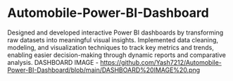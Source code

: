 # Automobile-Power-BI-Dashboard
Designed and developed interactive Power BI dashboards by transforming raw datasets into meaningful visual insights. Implemented data cleaning, modeling, and visualization techniques to track key metrics and trends, enabling easier decision-making through dynamic reports and comparative analysis.
DASHBOARD IMAGE - https://github.com/Yash7212/Automobile-Power-BI-Dashboard/blob/main/DASHBOARD%20IMAGE%20.png

